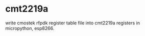 # cmt2219a
write cmostek rfpdk register table file into cmt2219a registers in micropython, esp8266.
